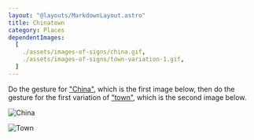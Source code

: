 ```yaml
---
layout: "@layouts/MarkdownLayout.astro"
title: Chinatown
category: Places
dependentImages:
  [
    ./assets/images-of-signs/china.gif,
    ./assets/images-of-signs/town-variation-1.gif,
  ]
---
```


Do the gesture for ["China"](./china),
which is the first image below,
then do the gesture for the first variation of ["town"](./town#variation-1),
which is the second image below.

![China](@signs/china.gif)

![Town](@signs/town-variation-1.gif)
